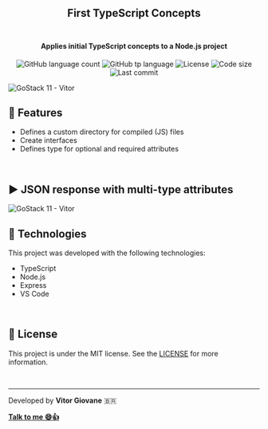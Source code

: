 <h2 align="center">
    <br>
    <br>
    First TypeScript Concepts
    <br>
    <br>  
</h2>
<h4 align="center">Applies initial TypeScript concepts to a Node.js project</h4>
<p align="center">
  <img alt="GitHub language count" src="https://img.shields.io/github/languages/count/vitorgiovane/gostack11-first-typescript-concepts?color=%2304D361">
  <img alt="GitHub tp language" src="https://img.shields.io/github/languages/top/vitorgiovane/gostack11-first-typescript-concepts">
  <img alt="License" src="https://img.shields.io/badge/license-MIT-%2304D361">
  <img alt="Code size" src="https://img.shields.io/github/languages/code-size/vitorgiovane/gostack11-first-typescript-concepts">
  <img alt="Last commit" src="https://img.shields.io/github/last-commit/vitorgiovane/gostack11-first-typescript-concepts">
</p>

<img alt="GoStack 11 - Vitor" src="https://res.cloudinary.com/vitorgiovane/image/upload/v1586588476/GoStack%2011/79037498-06fa2380-7ba8-11ea-96d1-6d039f72f0cf_ikydr4.png" />  

<br>

## :gem: Features
- Defines a custom directory for compiled (JS) files
- Create interfaces
- Defines type for optional and required attributes

<br>

## :arrow_forward: JSON response with multi-type attributes
<img alt="GoStack 11 - Vitor" src="https://res.cloudinary.com/vitorgiovane/image/upload/v1588463143/GoStack%2011/2020-05-02_20-36_nh2n4l.png" />

## :rocket: Technologies
This project was developed with the following technologies:

- TypeScript
- Node.js
- Express
- VS Code

<br>

## :page_with_curl: License
This project is under the MIT license. See the [LICENSE](https://github.com/vitorgiovane/gostack11-first-typescript-concepts/blob/master/LICENSE) for more information.

<br>

---
Developed by **Vitor Giovane** <span>&#x1f1e7;&#x1f1f7;</span>

**[Talk to me :smile::thumbsup:](https://www.linkedin.com/in/vitorgiovane)** 
